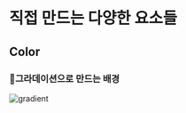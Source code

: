 # 직접 만드는 다양한 요소들
## Color
### 🎨그라데이션으로 만드는 배경
![gradient](https://user-images.githubusercontent.com/80322308/179354450-ec7e33b3-4f92-443c-aca3-ddb232545022.gif)
